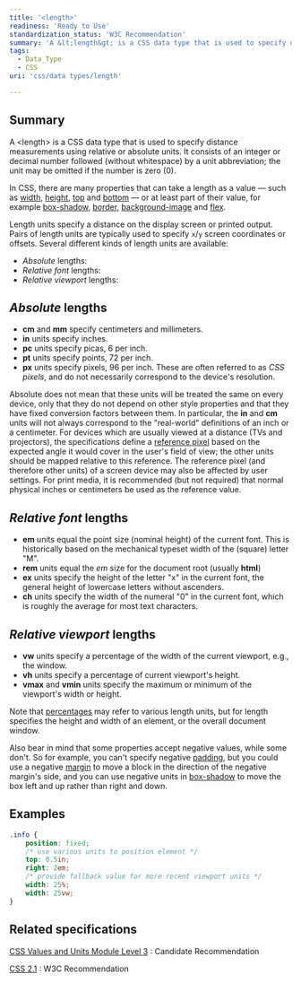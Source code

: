 ```yaml
---
title: '<length>'
readiness: 'Ready to Use'
standardization_status: 'W3C Recommendation'
summary: 'A &lt;length&gt; is a CSS data type that is used to specify distance measurements using relative or absolute units.  It consists of an integer or decimal number followed (without whitespace) by a unit abbreviation; the unit may be omitted if the number is zero (0).'
tags:
  - Data_Type
  - CSS
uri: 'css/data types/length'

---
```

## Summary

A &lt;length&gt; is a CSS data type that is used to specify distance measurements using relative or absolute units. It consists of an integer or decimal number followed (without whitespace) by a unit abbreviation; the unit may be omitted if the number is zero (0).

 In CSS, there are many properties that can take a length as a value — such as [width](/css/properties/width), [height](/css/properties/height), [top](/css/properties/top) and [bottom](/css/properties/bottom) — or at least part of their value, for example [box-shadow](/css/properties/box-shadow), [border](/css/properties/border), [background-image](/css/properties/background-image) and [flex](/css/properties/flex).

Length units specify a distance on the display screen or printed output. Pairs of length units are typically used to specify `x`/`y` screen coordinates or offsets. Several different kinds of length units are available:

-   *Absolute* lengths:
-   *Relative font* lengths:
-   *Relative viewport* lengths:

## *Absolute* lengths

-   **cm** and **mm** specify centimeters and millimeters.
-   **in** units specify inches.
-   **pc** units specify picas, 6 per inch.
-   **pt** units specify points, 72 per inch.
-   **px** units specify pixels, 96 per inch. These are often referred to as *CSS pixels*, and do not necessarily correspond to the device's resolution.

Absolute does not mean that these units will be treated the same on every device, only that they do not depend on other style properties and that they have fixed conversion factors between them. In particular, the **in** and **cm** units will not always correspond to the "real-world" definitions of an inch or a centimeter. For devices which are usually viewed at a distance (TVs and projectors), the specifications define a [reference pixel](http://www.w3.org/TR/css3-values/#reference-pixel) based on the expected angle it would cover in the user's field of view; the other units should be mapped relative to this reference. The reference pixel (and therefore other units) of a screen device may also be affected by user settings. For print media, it is recommended (but not required) that normal physical inches or centimeters be used as the reference value.

## *Relative font* lengths

-   **em** units equal the point size (nominal height) of the current font. This is historically based on the mechanical typeset width of the (square) letter "M".
-   **rem** units equal the *em* size for the document root (usually **html**)
-   **ex** units specify the height of the letter "x" in the current font, the general height of lowercase letters without ascenders.
-   **ch** units specify the width of the numeral "0" in the current font, which is roughly the average for most text characters.

## *Relative viewport* lengths

-   **vw** units specify a percentage of the width of the current viewport, e.g., the window.
-   **vh** units specify a percentage of current viewport's height.
-   **vmax** and **vmin** units specify the maximum or minimum of the viewport's width or height.

Note that [percentages](/css/data_types/percentage) may refer to various length units, but for length specifies the height and width of an element, or the overall document window.

Also bear in mind that some properties accept negative values, while some don't. So for example, you can't specify negative [padding](/css/properties/padding), but you could use a negative [margin](/css/properties/margin) to move a block in the direction of the negative margin's side, and you can use negative units in [box-shadow](/css/properties/box-shadow) to move the box left and up rather than right and down.

## Examples

``` css
.info {
    position: fixed;
    /* use various units to position element */
    top: 0.5in;
    right: 2em;
    /* provide fallback value for more recent viewport units */
    width: 25%;
    width: 25vw;
}
```

## Related specifications

[CSS Values and Units Module Level 3](http://www.w3.org/TR/css3-values/)
:   Candidate Recommendation

[CSS 2.1](http://www.w3.org/TR/CSS21/syndata.html#length-units)
:   W3C Recommendation
